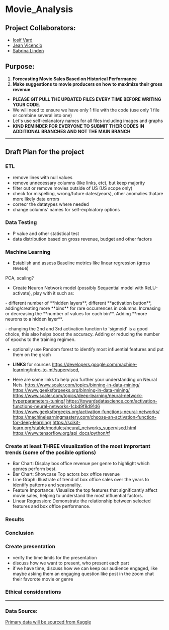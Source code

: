 # Movie_Analysis

## Project Collaborators:
* [Iosif Vard](https://github.com/IosifVard)
* [Jean Vicencio](https://github.com/jpvicencio)
* [Sabrina Linden](https://github.com/LegallyNotBlonde)

## Purpose: 
1. **Forecasting Movie Sales Based on Historical Performance**
2. **Make suggestions to movie producers on how to maximize their gross revenue**


* **PLEASE GIT PULL THE UPDATED FILES EVERY TIME BEFORE WRITING YOUR CODE**.
* We will need to ensure we have only 1 file with the code (use only 1 file or combine several into one)
* Let's use self-exlanatory names for all files including images and graphs
* **KIND REMINDER FOR EVERYONE TO SUBMIT THEIR CODES IN ADDITIONAL BRANCHES AND NOT THE MAIN BRANCH**
___


## Draft Plan for the project

### ETL
* remove lines with null values
* remove unnecessary columns (like links, etc), but keep majority
* filter out or remove movies outside of US (US scope only)
* check for mispelling, wrong/future dates(years), other anomalies thatare more likely data errors
* correcr the datatypes where needed
* change columns' names for self-explnatory options

### Data Testing
* P value and other statistical test
* data distribution based on gross revenue, budget and other factors

### Machine Learning
* Establish and assess Baseline metrics like linear regression (gross reveue)
<p> PCA, scaling?

* Create Neuron Network model (possibly  Sequential model with ReLU-activate), play with it such as: 
<p> - different number of **hidden layers**, different **activation button**,  adding/creating more **bins** for rare occurrences in columns. Increasing or decreasing the **number of values for each bin**. Adding **more neurons to a hidden layer**. 
<p> - changing the 2nd and 3rd activation function to 'sigmoid' is a good choice, this also helps boost the accuracy. Adding or reducing the number of epochs to the training regimen. 

* optionally use Random forest to identify most influential features and put them on the graph

* **LINKS** for sources https://developers.google.com/machine-learning/intro-to-ml/supervised,
* Here are some links to help you further your understanding on Neural Nets. https://www.scaler.com/topics/binning-in-data-mining/ https://www.geeksforgeeks.org/binning-in-data-mining/ https://www.scaler.com/topics/deep-learning/neural-network-hyperparameters-tuning/ https://towardsdatascience.com/activation-functions-neural-networks-1cbd9f8d91d6 https://www.geeksforgeeks.org/activation-functions-neural-networks/ https://machinelearningmastery.com/choose-an-activation-function-for-deep-learning/ https://scikit-learn.org/stable/modules/neural_networks_supervised.html https://www.tensorflow.org/api_docs/python/tf



### Create at least THREE visualization of the most imprortant trends (some of the posible options)
* Bar Chart: Display box office revenue per genre to highlight which genres perform best.
* Bar Chart: Showcase Top actors box office revenue
* Line Graph: Illustrate of trend of box office sales over the years to identify patterns and seasonality.
* Feature Importance: Visualize the top features that significantly affect movie sales, helping to understand the most influential factors.
* Linear Regression: Demonstrate the relationship between selected features and box office performance.

### Results

### Conclusion

### Create presentation
* verify the time limits for the presentation
* discuss how we want to present, who present each part
* if we have time, discuss how we can keep our audience engaged, like maybe asking them an engaging question like post in the zoom chat their favorote movie or genre

### Ethical considerations
___

### Data Source:
[Primary data will be sourced from Kaggle](https://www.kaggle.com/code/aditimulye/imdb-5000-movie-dataset-analysis)
